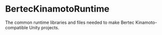 # BertecKinamotoRuntime
The common runtime libraries and files needed to make Bertec Kinamoto-compatible Unity projects.
